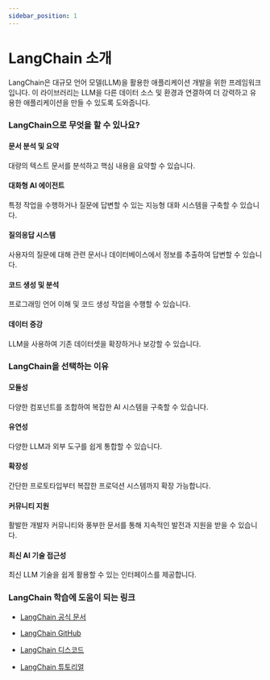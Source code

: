 ```yaml
---
sidebar_position: 1
---
```


# LangChain 소개

LangChain은 대규모 언어 모델(LLM)을 활용한 애플리케이션 개발을 위한 프레임워크입니다. 이 라이브러리는 LLM을 다른 데이터 소스 및 환경과 연결하여 더 강력하고 유용한 애플리케이션을 만들 수 있도록 도와줍니다.

### LangChain으로 무엇을 할 수 있나요?

#### 문서 분석 및 요약

대량의 텍스트 문서를 분석하고 핵심 내용을 요약할 수 있습니다.

#### 대화형 AI 에이전트

특정 작업을 수행하거나 질문에 답변할 수 있는 지능형 대화 시스템을 구축할 수 있습니다.

#### 질의응답 시스템

사용자의 질문에 대해 관련 문서나 데이터베이스에서 정보를 추출하여 답변할 수 있습니다.

#### 코드 생성 및 분석

프로그래밍 언어 이해 및 코드 생성 작업을 수행할 수 있습니다.

#### 데이터 증강

LLM을 사용하여 기존 데이터셋을 확장하거나 보강할 수 있습니다.

### LangChain을 선택하는 이유

#### 모듈성

다양한 컴포넌트를 조합하여 복잡한 AI 시스템을 구축할 수 있습니다.

#### 유연성

다양한 LLM과 외부 도구를 쉽게 통합할 수 있습니다.

#### 확장성

간단한 프로토타입부터 복잡한 프로덕션 시스템까지 확장 가능합니다.

#### 커뮤니티 지원

활발한 개발자 커뮤니티와 풍부한 문서를 통해 지속적인 발전과 지원을 받을 수 있습니다.

#### 최신 AI 기술 접근성

최신 LLM 기술을 쉽게 활용할 수 있는 인터페이스를 제공합니다.

### LangChain 학습에 도움이 되는 링크

- [LangChain 공식 문서](https://python.langchain.com/en/latest/)

- [LangChain GitHub](https://github.com/hwchase17/langchain)

- [LangChain 디스코드](https://discord.gg/6adMQxSpJS)

- [LangChain 튜토리얼](https://python.langchain.com/docs/get_started/introduction)

